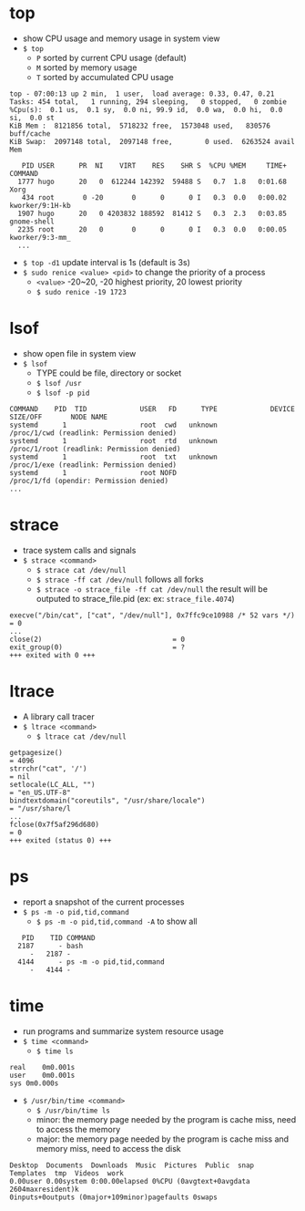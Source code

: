 # top
- show CPU usage and memory usage in system view
- `$ top`
  - `P` sorted by current CPU usage (default)
  - `M` sorted by memory usage
  - `T` sorted by accumulated CPU usage
````
top - 07:00:13 up 2 min,  1 user,  load average: 0.33, 0.47, 0.21
Tasks: 454 total,   1 running, 294 sleeping,   0 stopped,   0 zombie
%Cpu(s):  0.1 us,  0.1 sy,  0.0 ni, 99.9 id,  0.0 wa,  0.0 hi,  0.0 si,  0.0 st
KiB Mem :  8121856 total,  5718232 free,  1573048 used,   830576 buff/cache
KiB Swap:  2097148 total,  2097148 free,        0 used.  6263524 avail Mem 

   PID USER      PR  NI    VIRT    RES    SHR S  %CPU %MEM     TIME+ COMMAND
  1777 hugo      20   0  612244 142392  59488 S   0.7  1.8   0:01.68 Xorg
   434 root       0 -20       0      0      0 I   0.3  0.0   0:00.02 kworker/9:1H-kb
  1907 hugo      20   0 4203832 188592  81412 S   0.3  2.3   0:03.85 gnome-shell
  2235 root      20   0       0      0      0 I   0.3  0.0   0:00.05 kworker/9:3-mm_
  ...
````
- `$ top -d1` update interval is 1s (default is 3s)
- `$ sudo renice <value> <pid>` to change the priority of a process
  - `<value>` -20~20, -20 highest priority, 20 lowest priority
  - `$ sudo renice -19 1723` 

# lsof
- show open file in system view
- `$ lsof`
  - TYPE could be file, directory or socket
  - `$ lsof /usr`
  - `$ lsof -p pid`
````
COMMAND    PID  TID             USER   FD      TYPE             DEVICE SIZE/OFF       NODE NAME
systemd      1                  root  cwd   unknown                                        /proc/1/cwd (readlink: Permission denied)
systemd      1                  root  rtd   unknown                                        /proc/1/root (readlink: Permission denied)
systemd      1                  root  txt   unknown                                        /proc/1/exe (readlink: Permission denied)
systemd      1                  root NOFD                                                  /proc/1/fd (opendir: Permission denied)
...
````

# strace
- trace system calls and signals
- `$ strace <command>`
  - `$ strace cat /dev/null`
  - `$ strace -ff cat /dev/null` follows all forks
  - `$ strace -o strace_file -ff cat /dev/null` the result will be outputed to strace_file.pid (ex: ex: `strace_file.4074`)
````
execve("/bin/cat", ["cat", "/dev/null"], 0x7ffc9ce10988 /* 52 vars */) = 0
...
close(2)                                = 0
exit_group(0)                           = ?
+++ exited with 0 +++
````

# ltrace
- A library call tracer
- `$ ltrace <command>`
  - `$ ltrace cat /dev/null`
````
getpagesize()                                                                                                                                                             = 4096
strrchr("cat", '/')                                                                                                                                                       = nil
setlocale(LC_ALL, "")                                                                                                                                                     = "en_US.UTF-8"
bindtextdomain("coreutils", "/usr/share/locale")                                                                                                                          = "/usr/share/l
...
fclose(0x7f5af296d680)                                                                                                                                                    = 0
+++ exited (status 0) +++
````

# ps
- report a snapshot of the current processes
- `$ ps -m -o pid,tid,command`
  - `$ ps -m -o pid,tid,command -A` to show all
````
   PID    TID COMMAND
  2187      - bash
     -   2187 -
  4144      - ps -m -o pid,tid,command
     -   4144 -
````

# time
- run programs and summarize system resource usage
- `$ time <command>`
  - `$ time ls`
````
real	0m0.001s
user	0m0.001s
sys	0m0.000s
````

- `$ /usr/bin/time <command>`
  - `$ /usr/bin/time ls`
  - minor: the memory page needed by the program is cache miss, need to access the memory
  - major: the memory page needed by the program is cache miss and memory miss, need to access the disk
````
Desktop  Documents  Downloads  Music  Pictures	Public	snap  Templates  tmp  Videos  work
0.00user 0.00system 0:00.00elapsed 0%CPU (0avgtext+0avgdata 2604maxresident)k
0inputs+0outputs (0major+109minor)pagefaults 0swaps
````
